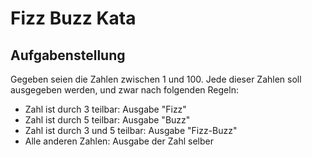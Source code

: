 # Fizz Buzz Kata

## Aufgabenstellung

Gegeben seien die Zahlen zwischen 1 und 100.
Jede dieser Zahlen soll ausgegeben werden, und zwar 
nach folgenden Regeln:

* Zahl ist durch 3 teilbar: Ausgabe "Fizz"
* Zahl ist durch 5 teilbar: Ausgabe "Buzz"
* Zahl ist durch 3 und 5 teilbar: Ausgabe "Fizz-Buzz"
* Alle anderen Zahlen: Ausgabe der Zahl selber
